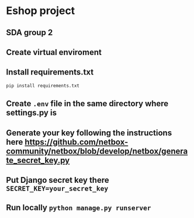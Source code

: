 # Eshop project
## SDA group 2

## Create virtual enviroment
## Install requirements.txt
 `pip install requirements.txt`
 
## Create `.env` file in the same directory where settings.py is
## Generate your key following the instructions here https://github.com/netbox-community/netbox/blob/develop/netbox/generate_secret_key.py
## Put Django secret key there `SECRET_KEY=your_secret_key`

## Run locally `python manage.py runserver`